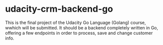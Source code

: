 # udacity-crm-backend-go

This is the final project of the Udacity Go Language (Golang) course, wwhich will be submitted.
It should be a backend completely written in Go, offering a few endpoints in order to process, save and change customer info.
